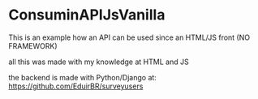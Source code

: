 # ConsuminAPIJsVanilla

This is an example how an API can be used since an HTML/JS front (NO FRAMEWORK)

all this was made with my knowledge at HTML and JS

the backend is made with Python/Django at:
https://github.com/EduirBR/surveyusers
